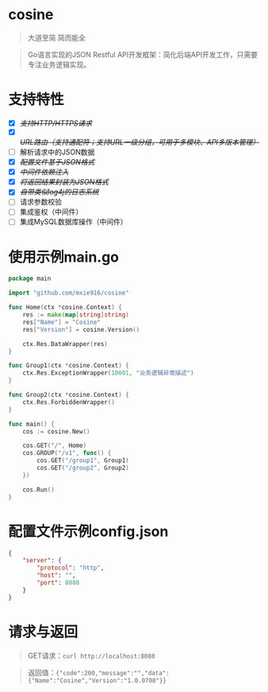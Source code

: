# cosine
> 大道至简 简而能全

> Go语言实现的JSON Restful API开发框架：简化后端API开发工作，只需要专注业务逻辑实现。

# 支持特性
- [x] ~~*支持HTTP/HTTPS请求*~~
- [x] ~~*URL路由（支持通配符；支持URL一级分组，可用于多模块、API多版本管理）*~~
- [ ] 解析请求中的JSON数据
- [x] ~~*配置文件基于JSON格式*~~
- [x] ~~*中间件依赖注入*~~
- [x] ~~*将返回结果封装为JSON格式*~~
- [x] ~~*自带类似log4j的日志系统*~~
- [ ] 请求参数校验
- [ ] 集成鉴权（中间件）
- [ ] 集成MySQL数据库操作（中间件）

# 使用示例main.go
```go
package main

import "github.com/mxie916/cosine"

func Home(ctx *cosine.Context) {
	res := make(map[string]string)
	res["Name"] = "Cosine"
	res["Version"] = cosine.Version()

	ctx.Res.DataWrapper(res)
}

func Group1(ctx *cosine.Context) {
	ctx.Res.ExceptionWrapper(10001, "业务逻辑异常描述")
}

func Group2(ctx *cosine.Context) {
	ctx.Res.ForbiddenWrapper()
}

func main() {
	cos := cosine.New()

	cos.GET("/", Home)
	cos.GROUP("/v1", func() {
		cos.GET("/group1", Group1)
		cos.GET("/group2", Group2)
	})

	cos.Run()
}
```

# 配置文件示例config.json
```json
{
	"server": {
		"protocol": "http",
		"host": "",
		"port": 8080
	}
}
```

# 请求与返回
> GET请求：`curl http://localhost:8080`

> 返回值：`{"code":200,"message":"","data":{"Name":"Cosine","Version":"1.0.0708"}}`
